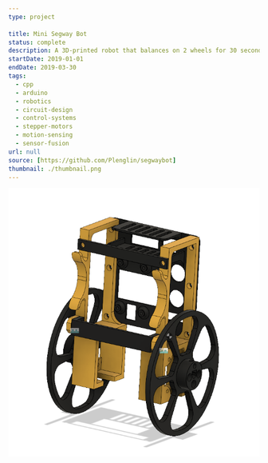```yaml
---
type: project

title: Mini Segway Bot
status: complete
description: A 3D-printed robot that balances on 2 wheels for 30 seconds*
startDate: 2019-01-01
endDate: 2019-03-30
tags:
  - cpp
  - arduino
  - robotics
  - circuit-design
  - control-systems
  - stepper-motors
  - motion-sensing
  - sensor-fusion
url: null
source: [https://github.com/Plenglin/segwaybot]
thumbnail: ./thumbnail.png
---
```


![CAD image of the segway](./thumbnail.png)
